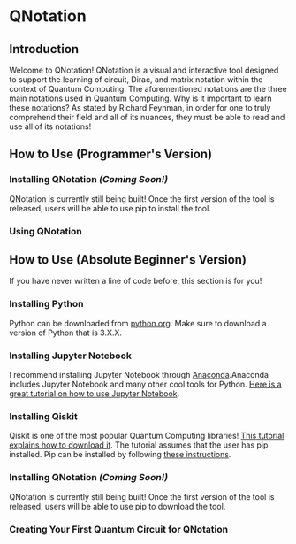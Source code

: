 # QNotation

## Introduction
Welcome to QNotation! QNotation is a visual and interactive tool designed to support the learning of circuit, Dirac, and matrix notation
within the context of Quantum Computing. The aforementioned notations are the three main notations used in Quantum Computing. Why is it important to learn
these notations? As stated by Richard Feynman, in order for one to truly comprehend their field and all of its nuances, they must be able
to read and use all of its notations!

## How to Use (Programmer's Version)

### Installing QNotation *(Coming Soon!)*

QNotation is currently still being built! Once the first version of the tool is released, users will be able to use pip to install the tool.

### Using QNotation

## How to Use (Absolute Beginner's Version)

If you have never written a line of code before, this section is for you!

### Installing Python

Python can be downloaded from [python.org](https://www.python.org). Make sure to download a version of Python that is 3.X.X.

### Installing Jupyter Notebook

I recommend installing Jupyter Notebook through [Anaconda](https://www.anaconda.com/download).Anaconda includes Jupyter Notebook and many other cool
tools for Python. [Here is a great tutorial on how to use Jupyter Notebook](https://www.codecademy.com/article/how-to-use-jupyter-notebooks).

### Installing Qiskit

Qiskit is one of the most popular Quantum Computing libraries! [This tutorial explains how to download it](https://qiskit.org/documentation/getting_started.html).
The tutorial assumes that the user has pip installed. Pip can be installed by following [these instructions](https://pip.pypa.io/en/stable/installation/).

### Installing QNotation *(Coming Soon!)*

QNotation is currently still being built! Once the first version of the tool is released, users will be able to use pip to download the tool.

### Creating Your First Quantum Circuit for QNotation
